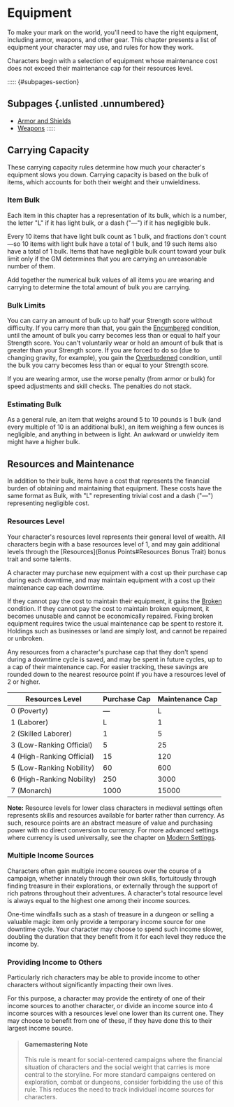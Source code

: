 # Equipment

To make your mark on the world, you'll need to have the right equipment, including armor, weapons, and other gear. This chapter presents a list of equipment your character may use, and rules for how they work.

Characters begin with a selection of equipment whose maintenance cost does not exceed their maintenance cap for their resources level.


::::: {#subpages-section}
## Subpages {.unlisted .unnumbered}

* [Armor and Shields]()
* [Weapons]()
:::::

## Carrying Capacity

These carrying capacity rules determine how much your character's equipment slows you down. Carrying capacity is based on the bulk of items, which accounts for both their weight and their unwieldiness.

### Item Bulk

Each item in this chapter has a representation of its bulk, which is a number, the letter "L" if it has light bulk, or a dash ("—") if it has negligible bulk.

Every 10 items that have light bulk count as 1 bulk, and fractions don't count—so 10 items with light bulk have a total of 1 bulk, and 19 such items also have a total of 1 bulk. Items that have negligible bulk count toward your bulk limit only if the GM determines that you are carrying an unreasonable number of them.

Add together the numerical bulk values of all items you are wearing and carrying to determine the total amount of bulk you are carrying.

### Bulk Limits

You can carry an amount of bulk up to half your Strength score without difficulty. If you carry more than that, you gain the [Encumbered](Conditions#) condition, until the amount of bulk you carry becomes less than or equal to half your Strength score. You can't voluntarily wear or hold an amount of bulk that is greater than your Strength score. If you are forced to do so (due to changing gravity, for example), you gain the [Overburdened](Conditions#) condition, until the bulk you carry becomes less than or equal to your Strength score.

If you are wearing armor, use the worse penalty (from armor or bulk) for speed adjustments and skill checks. The penalties do not stack.

### Estimating Bulk

As a general rule, an item that weighs around 5 to 10 pounds is 1 bulk (and every multiple of 10 is an additional bulk), an item weighing a few ounces is negligible, and anything in between is light. An awkward or unwieldy item might have a higher bulk.

## Resources and Maintenance

In addition to their bulk, items have a cost that represents the financial burden of obtaining and maintaining that equipment. These costs have the same format as Bulk, with "L" representing trivial cost and a dash ("—") representing negligible cost.

### Resources Level

Your character's resources level represents their general level of wealth. All characters begin with a base resources level of 1, and may gain additional levels through the [Resources](Bonus Points#Resources Bonus Trait) bonus trait and some talents.

A character may purchase new equipment with a cost up their purchase cap during each downtime, and may maintain equipment with a cost up their maintenance cap each downtime.

If they cannot pay the cost to maintain their equipment, it gains the [Broken](Conditions#) condition. If they cannot pay the cost to maintain broken equipment, it becomes unusable and cannot be economically repaired. Fixing broken equipment requires twice the usual maintenance cap be spent to restore it. Holdings such as businesses or land are simply lost, and cannot be repaired or unbroken.

Any resources from a character's purchase cap that they don't spend during a downtime cycle is saved, and may be spent in future cycles, up to a cap of their maintenance cap. For easier tracking, these savings are rounded down to the nearest resource point if you have a resources level of 2 or higher.

| Resources Level           | Purchase Cap | Maintenance Cap |
|---------------------------|--------------|-----------------|
| 0 (Poverty)               | —            | L               |
| 1 (Laborer)               | L            | 1               |
| 2 (Skilled Laborer)       | 1            | 5               |
| 3 (Low-Ranking Official)  | 5            | 25              |
| 4 (High-Ranking Official) | 15           | 120             |
| 5 (Low-Ranking Nobility)  | 60           | 600             |
| 6 (High-Ranking Nobility) | 250          | 3000            |
| 7 (Monarch)               | 1000         | 15000           |

**Note:** Resource levels for lower class characters in medieval settings often represents skills and resources available for barter rather than currency. As such, resource points are an abstract measure of value and purchasing power with no direct conversion to currency. For more advanced settings where currency is used universally, see the chapter on [Modern Settings](#Resources).

### Multiple Income Sources

Characters often gain multiple income sources over the course of a campaign, whether innately through their own skills, fortuitously through finding treasure in their explorations, or externally through the support of rich patrons throughout their adventures. A character's total resource level is always equal to the highest one among their income sources.

One-time windfalls such as a stash of treasure in a dungeon or selling a valuable magic item only provide a temporary income source for one downtime cycle. Your character may choose to spend such income slower, doubling the duration that they benefit from it for each level they reduce the income by.

### Providing Income to Others

Particularly rich characters may be able to provide income to other characters without significantly impacting their own lives.

For this purpose, a character may provide the entirety of one of their income sources to another character, or divide an income source into 4 income sources with a resources level one lower than its current one. They may choose to benefit from one of these, if they have done this to their largest income source.

> #### Gamemastering Note
>
> This rule is meant for social-centered campaigns where the financial situation of characters and the social weight that carries is more central to the storyline. For more standard campaigns centered on exploration, combat or dungeons, consider forbidding the use of this rule. This reduces the need to track individual income sources for characters.

